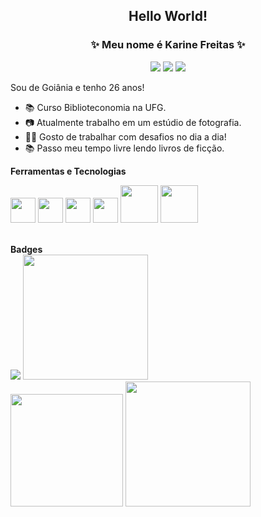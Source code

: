 <h2  align="center"> Hello World!</h2>
<h3 align="center">✨ Meu nome é Karine Freitas ✨ </h3>

<div align="center">
<a href="https://www.linkedin.com/in/karine-s-freitas" target="_blank"><img src="https://img.shields.io/badge/-LinkedIn-%230077B5?style=for-the-badge&logo=linkedin&logoColor=white" target="_blank"></a>   
<a href="https://instagram.com/avathary" target="_blank"><img src="https://img.shields.io/badge/-Instagram-%23E4405F?style=for-the-badge&logo=instagram&logoColor=white" target="_blank"></a>
<a href = "mailto:kah.vct@discente.ufg.br"><img src="https://img.shields.io/badge/Gmail-D14836?style=for-the-badge&logo=gmail&logoColor=white" target="_blank"></a>
</div>

Sou de Goiânia e tenho 26 anos!
- 📚 Curso Biblioteconomia na UFG.
- 📷 Atualmente trabalho em um estúdio de fotografia.
- 👩‍💻 Gosto de trabalhar com desafios no dia a dia!
- 📚 Passo meu tempo livre lendo livros de ficção.

<b> Ferramentas e Tecnologias </b>


<img src="https://cdn.jsdelivr.net/gh/devicons/devicon/icons/nodejs/nodejs-original.svg" width="40" height="40"/> <img src="https://cdn.jsdelivr.net/gh/devicons/devicon/icons/javascript/javascript-plain.svg" width="40" height="40"/> <img src="https://cdn.jsdelivr.net/gh/devicons/devicon/icons/html5/html5-plain.svg" width="40" height="40"/> <img src="https://cdn.jsdelivr.net/gh/devicons/devicon/icons/css3/css3-plain.svg" width="40" height="40"/> <img src="https://cdn.jsdelivr.net/gh/devicons/devicon/icons/mysql/mysql-original-wordmark.svg" width="60" height="60"/> <img src="https://cdn.jsdelivr.net/gh/devicons/devicon/icons/amazonwebservices/amazonwebservices-plain-wordmark.svg" width="60" height="60"/>
          
<br>

<div><b>Badges</b><br>
  <a href="https://cursos.alura.com.br/user/avathary/fullCertificate/c247ea78b233099a3d0b9d67f45b4447" target="_blank"><img src="https://lh3.googleusercontent.com/pw/AJFCJaUXjG2AksbNAMxmzzJJmLmc7OvzfLaa6zNC8mcZxWBSr0OJbRtI2Xg9-ZEh6P_E3kGqaN5Fw5YgduBOQwcE2ObmmDJiQ0UGmH1c_Js--AFdH6WFtSJdqldKs4EGAE2erHeMbY5Yh4BUjmjRZiITzsXX=w200-h200-s-no?authuser=1" target="_blank"></a>
  <a href="https://www.credly.com/badges/997b8eff-a1ce-444b-a58e-be2b7710508e/public_url" target="_blank"><img src="https://lh3.googleusercontent.com/pw/AJFCJaUI_w29OS04shulCdUPOaWZiL0aYhqHGQaOOuYmMoo2ZFNh5gf_4qziGioR28k77VvkMbPbIQqweoZB8-S_U1UQIVmcoDGNO3_YFsd-FeRJVBFKY1SV1DZtzlhHvBJP4y-3GrHoAAxUrszwktJWfUvd=w205-h205-s-no?authuser=1" target="_blank" width="200" height="200"></a>
</div>

<div>
  <img height="180em" src="https://github-readme-stats.vercel.app/api/top-langs/?username=avathary&layout=compact&langs_count=7&theme=dracula"/>
  <img src="https://user-images.githubusercontent.com/81311238/236593616-5499ca5c-228a-41bc-98a2-b88a02ec62d0.png" width="200" height="200"><a href="https://github.com/avathary"></div>
